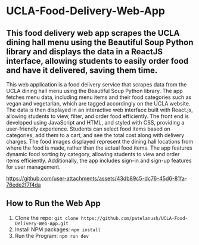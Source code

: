 # UCLA-Food-Delivery-Web-App

## This food delivery web app scrapes the UCLA dining hall menu using the Beautiful Soup Python library and displays the data in a ReactJS interface, allowing students to easily order food and have it delivered, saving them time.

This web application is a food delivery service that scrapes data from the UCLA dining hall menu using the Beautiful Soup Python library. The app fetches menu data, including menu items and their food categories such as vegan and vegetarian, which are tagged accordingly on the UCLA website. The data is then displayed in an interactive web interface built with React.js, allowing students to view, filter, and order food efficiently. The front end is developed using JavaScript and HTML, and styled with CSS, providing a user-friendly experience. Students can select food items based on categories, add them to a cart, and see the total cost along with delivery charges. The food images displayed represent the dining hall locations from where the food is made, rather than the actual food items. The app features dynamic food sorting by category, allowing students to view and order items efficiently. Additionally, the app includes sign-in and sign-up features for user management.



https://github.com/user-attachments/assets/43db89c5-dc76-45d6-81fa-76ede2f7f4da

## How to Run the Web App
1. Clone the repo: `git clone https://github.com/patelanush/UCLA-Food-Delivery-Web-App.git`
2. Install NPM packages: `npm install`
3. Run the Program: `npm run dev`


